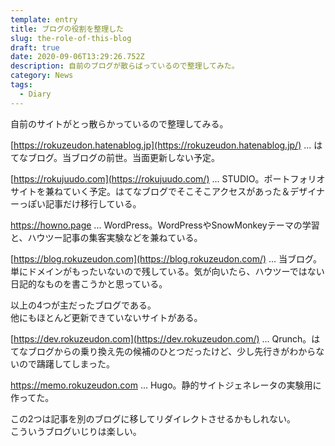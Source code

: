 ```yaml
---
template: entry
title: ブログの役割を整理した
slug: the-role-of-this-blog
draft: true
date: 2020-09-06T13:29:26.752Z
description: 自前のブログが散らばっているので整理してみた。
category: News
tags:
  - Diary
---
```

自前のサイトがとっ散らかっているので整理してみる。

[https://rokuzeudon.hatenablog.jp](https://rokuzeudon.hatenablog.jp/) ... はてなブログ。当ブログの前世。当面更新しない予定。

[https://rokujuudo.com](https://rokujuudo.com/) ... STUDIO。ポートフォリオサイトを兼ねていく予定。はてなブログでそこそこアクセスがあった＆デザイナーっぽい記事だけ移行している。

<https://howno.page> ... WordPress。WordPressやSnowMonkeyテーマの学習と、ハウツー記事の集客実験などを兼ねている。

[https://blog.rokuzeudon.com](https://blog.rokuzeudon.com/) ... 当ブログ。単にドメインがもったいないので残している。気が向いたら、ハウツーではない日記的なものを書こうかと思っている。

以上の4つが主だったブログである。\
他にもほとんど更新できていないサイトがある。

[https://dev.rokuzeudon.com](https://dev.rokuzeudon.com/) ... Qrunch。はてなブログからの乗り換え先の候補のひとつだったけど、少し先行きがわからないので躊躇してしまった。

<https://memo.rokuzeudon.com> ... Hugo。静的サイトジェネレータの実験用に作ってた。

この2つは記事を別のブログに移してリダイレクトさせるかもしれない。\
こういうブログいじりは楽しい。